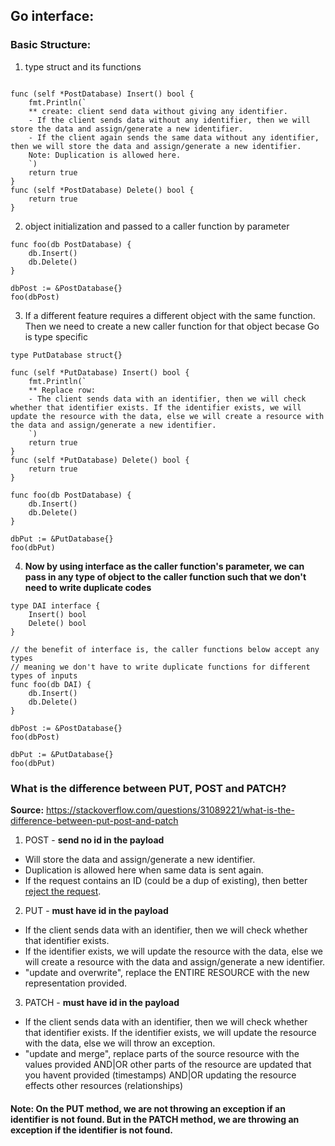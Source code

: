 ## Go interface:
### Basic Structure:
1. type struct and its functions
``` type PostDatabase struct{}

func (self *PostDatabase) Insert() bool {
	fmt.Println(`
	** create: client send data without giving any identifier. 
	- If the client sends data without any identifier, then we will store the data and assign/generate a new identifier.
	- If the client again sends the same data without any identifier, then we will store the data and assign/generate a new identifier.
	Note: Duplication is allowed here.
	`)
	return true
}
func (self *PostDatabase) Delete() bool {
	return true
}
```
2. object initialization and passed to a caller function by parameter
```
func foo(db PostDatabase) {
	db.Insert()
	db.Delete()
}

dbPost := &PostDatabase{}
foo(dbPost)
```
3. If a different feature requires a different object with the same function. Then we need to create a new caller function for that object becase Go is type specific
```
type PutDatabase struct{}

func (self *PutDatabase) Insert() bool {
	fmt.Println(`
	** Replace row: 
	- The client sends data with an identifier, then we will check whether that identifier exists. If the identifier exists, we will update the resource with the data, else we will create a resource with the data and assign/generate a new identifier.
	`)
	return true
}
func (self *PutDatabase) Delete() bool {
	return true
}

func foo(db PostDatabase) {
	db.Insert()
	db.Delete()
}

dbPut := &PutDatabase{}
foo(dbPut)
```
4. **Now by using interface as the caller function's parameter, we can pass in any type of object to the caller function such that we don't need to write duplicate codes**
```
type DAI interface {
	Insert() bool
	Delete() bool
}

// the benefit of interface is, the caller functions below accept any types
// meaning we don't have to write duplicate functions for different types of inputs
func foo(db DAI) {
	db.Insert()
	db.Delete()
}

dbPost := &PostDatabase{}
foo(dbPost)

dbPut := &PutDatabase{}
foo(dbPut)
```

### What is the difference between PUT, POST and PATCH?
**Source:** https://stackoverflow.com/questions/31089221/what-is-the-difference-between-put-post-and-patch
1. POST - **send no id in the payload**
- Will store the data and assign/generate a new identifier.
- Duplication is allowed here when same data is sent again.
- If the request contains an ID (could be a dup of existing), then better [reject the request](https://stackoverflow.com/questions/33452765/what-to-do-when-rest-post-provides-an-id). 
2. PUT - **must have id in the payload**
- If the client sends data with an identifier, then we will check whether that identifier exists.
- If the identifier exists, we will update the resource with the data, else we will create a resource with the data and assign/generate a new identifier.
- "update and overwrite", replace the ENTIRE RESOURCE with the new representation provided.
3. PATCH - **must have id in the payload**
- If the client sends data with an identifier, then we will check whether that identifier exists. If the identifier exists, we will update the resource with the data, else we will throw an exception.
- "update and merge", replace parts of the source resource with the values provided AND|OR other parts of the resource are updated that you havent provided (timestamps) AND|OR updating the resource effects other resources (relationships)

#### Note: On the PUT method, we are not throwing an exception if an identifier is not found. But in the PATCH method, we are throwing an exception if the identifier is not found.
